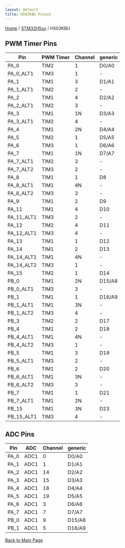 ```yaml
---
layout: default
title: H503KBU Pinout
---
```


[Home](../../index.md) / [STM32H5xx](../index.md) / H503KBU

## PWM Timer Pins

| Pin | PWM Timer | Channel | generic |
| --- | --- | --- | --- |
| PA_0 | TIM2 | 1 | D0/A0 |
| PA_0_ALT1 | TIM3 | 1 | - |
| PA_1 | TIM1 | 3 | D1/A1 |
| PA_1_ALT1 | TIM2 | 2 | - |
| PA_2 | TIM1 | 4 | D2/A2 |
| PA_2_ALT1 | TIM2 | 3 | - |
| PA_3 | TIM1 | 1N | D3/A3 |
| PA_3_ALT1 | TIM2 | 4 | - |
| PA_4 | TIM1 | 2N | D4/A4 |
| PA_5 | TIM2 | 1 | D5/A5 |
| PA_6 | TIM3 | 1 | D6/A6 |
| PA_7 | TIM1 | 1N | D7/A7 |
| PA_7_ALT1 | TIM2 | 3 | - |
| PA_7_ALT2 | TIM3 | 2 | - |
| PA_8 | TIM1 | 1 | D8 |
| PA_8_ALT1 | TIM1 | 4N | - |
| PA_8_ALT2 | TIM3 | 3 | - |
| PA_9 | TIM1 | 2 | D9 |
| PA_11 | TIM1 | 4 | D10 |
| PA_11_ALT1 | TIM3 | 2 | - |
| PA_12 | TIM2 | 4 | D11 |
| PA_12_ALT1 | TIM3 | 4 | - |
| PA_13 | TIM1 | 1 | D12 |
| PA_14 | TIM1 | 2 | D13 |
| PA_14_ALT1 | TIM1 | 4N | - |
| PA_14_ALT2 | TIM3 | 1 | - |
| PA_15 | TIM2 | 1 | D14 |
| PB_0 | TIM1 | 2N | D15/A8 |
| PB_0_ALT1 | TIM3 | 3 | - |
| PB_1 | TIM1 | 1 | D16/A9 |
| PB_1_ALT1 | TIM1 | 3N | - |
| PB_1_ALT2 | TIM3 | 4 | - |
| PB_3 | TIM2 | 2 | D17 |
| PB_4 | TIM1 | 2 | D18 |
| PB_4_ALT1 | TIM1 | 4N | - |
| PB_4_ALT2 | TIM3 | 1 | - |
| PB_5 | TIM1 | 3 | D19 |
| PB_5_ALT1 | TIM3 | 2 | - |
| PB_6 | TIM1 | 2 | D20 |
| PB_6_ALT1 | TIM1 | 3N | - |
| PB_6_ALT2 | TIM3 | 3 | - |
| PB_7 | TIM1 | 1 | D21 |
| PB_7_ALT1 | TIM1 | 2N | - |
| PB_15 | TIM1 | 3N | D23 |
| PB_15_ALT1 | TIM3 | 4 | - |


## ADC Pins

| Pin | ADC | Channel | generic |
| --- | --- | --- | --- |
| PA_0 | ADC1 | 0 | D0/A0 |
| PA_1 | ADC1 | 1 | D1/A1 |
| PA_2 | ADC1 | 14 | D2/A2 |
| PA_3 | ADC1 | 15 | D3/A3 |
| PA_4 | ADC1 | 18 | D4/A4 |
| PA_5 | ADC1 | 19 | D5/A5 |
| PA_6 | ADC1 | 3 | D6/A6 |
| PA_7 | ADC1 | 7 | D7/A7 |
| PB_0 | ADC1 | 9 | D15/A8 |
| PB_1 | ADC1 | 5 | D16/A9 |


[Back to Main Page](../../index.md)